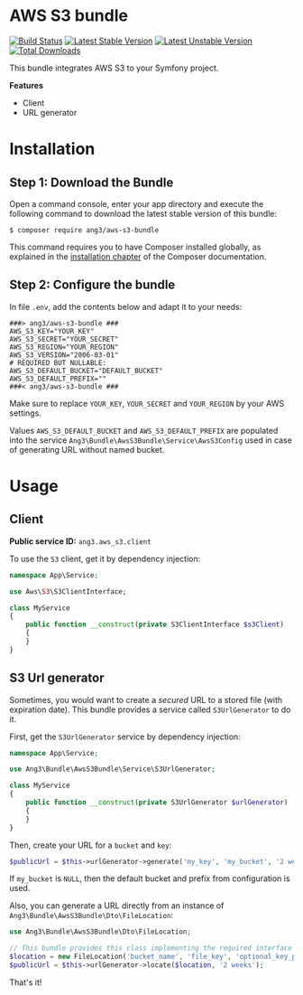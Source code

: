 AWS S3 bundle
=============

[![Build Status](https://api.travis-ci.com/Ang3/aws-s3-bundle.svg?branch=main)](https://app.travis-ci.com/github/Ang3/aws-s3-bundle)
[![Latest Stable Version](https://poser.pugx.org/ang3/aws-s3-bundle/v/stable)](https://packagist.org/packages/ang3/aws-s3-bundle)
[![Latest Unstable Version](https://poser.pugx.org/ang3/aws-s3-bundle/v/unstable)](https://packagist.org/packages/ang3/aws-s3-bundle)
[![Total Downloads](https://poser.pugx.org/ang3/aws-s3-bundle/downloads)](https://packagist.org/packages/ang3/aws-s3-bundle)

This bundle integrates AWS S3 to your Symfony project.

**Features**

- Client
- URL generator

Installation
============

Step 1: Download the Bundle
---------------------------

Open a command console, enter your app directory and execute the
following command to download the latest stable version of this bundle:

```console
$ composer require ang3/aws-s3-bundle
```

This command requires you to have Composer installed globally, as explained
in the [installation chapter](https://getcomposer.org/doc/00-intro.md)
of the Composer documentation.

Step 2: Configure the bundle
----------------------------

In file `.env`, add the contents below and adapt it to your needs:

```dotenv
###> ang3/aws-s3-bundle ###
AWS_S3_KEY="YOUR_KEY"
AWS_S3_SECRET="YOUR_SECRET"
AWS_S3_REGION="YOUR_REGION"
AWS_S3_VERSION="2006-03-01"
# REQUIRED BUT NULLABLE:
AWS_S3_DEFAULT_BUCKET="DEFAULT_BUCKET"
AWS_S3_DEFAULT_PREFIX=""
###< ang3/aws-s3-bundle ###
```

Make sure to replace `YOUR_KEY`, `YOUR_SECRET` and `YOUR_REGION` by your AWS settings.

Values `AWS_S3_DEFAULT_BUCKET` and `AWS_S3_DEFAULT_PREFIX` are populated into the service 
`Ang3\Bundle\AwsS3Bundle\Service\AwsS3Config` used in case of generating URL without named bucket.

Usage
=====

Client
------

**Public service ID:** `ang3.aws_s3.client`

To use the ```S3``` client, get it by dependency injection:

```php
namespace App\Service;

use Aws\S3\S3ClientInterface;

class MyService
{
    public function __construct(private S3ClientInterface $s3Client)
    {
    }
}
```

S3 Url generator
----------------

Sometimes, you would want to create a *secured* URL to a stored file (with expiration date). 
This bundle provides a service called ```S3UrlGenerator``` to do it.

First, get the ```S3UrlGenerator``` service by dependency injection:

```php
namespace App\Service;

use Ang3\Bundle\AwsS3Bundle\Service\S3UrlGenerator;

class MyService
{
    public function __construct(private S3UrlGenerator $urlGenerator)
    {
    }
}
```

Then, create your URL for a ```bucket``` and ```key```:

```php
$publicUrl = $this->urlGenerator->generate('my_key', 'my_bucket', '2 weeks');
```

If `my_bucket` is `NULL`, then the default bucket and prefix from configuration is used.

Also, you can generate a URL directly from an instance of 
```Ang3\Bundle\AwsS3Bundle\Dto\FileLocation```:

```php
use Ang3\Bundle\AwsS3Bundle\Dto\FileLocation;

// This bundle provides this class implementing the required interface
$location = new FileLocation('bucket_name', 'file_key', 'optional_key_prefix');
$publicUrl = $this->urlGenerator->locate($location, '2 weeks');
```

That's it!